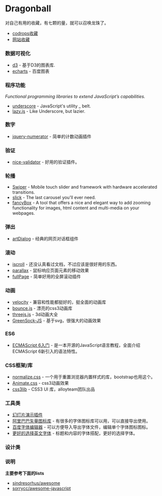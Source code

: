 ﻿# Dragonball

对自己有用的收藏，有七颗的量，就可以召唤龙珠了。
* [codrops收藏](codrops.md)
* [网站收藏](website.md)

### 数据可视化

* [d3](https://github.com/mbostock/d3) - 基于D3的图表库.
* [echarts](https://github.com/ecomfe/echarts) - 百度图表

### 程序功能
*Functional programming libraries to extend JavaScript’s capabilities.*

* [underscore](https://github.com/jashkenas/underscore) - JavaScript's utility _ belt.
* [lazy.js](https://github.com/dtao/lazy.js) - Like Underscore, but lazier.

### 数字

* [jquery-numerator](https://github.com/garethdn/jquery-numerator) - 简单的计数动画插件

### 验证

* [nice-validator](https://github.com/niceue/nice-validator) - 好用的验证插件。

### 轮播

* [Swiper](https://github.com/nolimits4web/Swiper) - Mobile touch slider and framework with hardware accelerated transitions.
* [slick](https://github.com/kenwheeler/slick) - The last carousel you'll ever need.
* [fancyBox](https://github.com/fancyapps/fancyBox) - A tool that offers a nice and elegant way to add zooming functionality for images, html content and multi-media on your webpages.

### 弹出

* [artDialog](https://github.com/aui/artDialog) - 经典的网页对话框组件

### 滚动

* [iscroll](https://github.com/cubiq/iscroll) - 还没认真看过文档，不过应该是很好用的东西。
* [parallax](https://github.com/wagerfield/parallax) - 鼠标响应页面元素的移动效果
* [fullPage](https://github.com/alvarotrigo/fullPage.js) - 简单好用的全屏滚动插件

### 动画

* [velocity](https://github.com/julianshapiro/velocity) - 兼容和性能都挺好的，挺全面的动画库
* [bounce.js](https://github.com/tictail/bounce.js) - 漂亮的css3动画库
* [threejs.js](http://threejs.org/) - 3d动画大全
* [GreenSock-JS](https://github.com/greensock/GreenSock-JS) - 基于svg，很强大的动画效果

### ES6

* [ECMAScript 6入门](http://es6.ruanyifeng.com/) - 是一本开源的JavaScript语言教程，全面介绍ECMAScript 6新引入的语法特性。

### CSS框架/库

* [normalize.css](https://github.com/necolas/normalize.css) - 一个用于重置浏览器内置样式的库，bootstrap也用这个。
* [Animate.css](https://daneden.github.io/animate.css/) - css3动画效果
* [css3lib](http://css3lib.alloyteam.com/) -  CSS3 UI 库，alloyteam团队出品 

### 工具类

* [幻灯片演示插件](https://github.com/hakimel/reveal.js) 
* [阿里巴巴矢量图标库](http://iconfont.cn/) - 有很多的字体图标库可以用，可以直接导出使用。
* [百度字体编辑器](http://font.baidu.com/editor/) - 可以方便导入导出字体文件，编辑单个字体图标图标。
* [更好的选择英文字体](http://fontpair.co/) - 标题和内容的字体搭配，更好的选择字体。

### 设计类

### 说明
**主要参考下面的lists**
* [sindresorhus/awesome](https://github.com/sindresorhus/awesome)
* [sorrycc/awesome-javascript](https://github.com/sorrycc/awesome-javascript)
